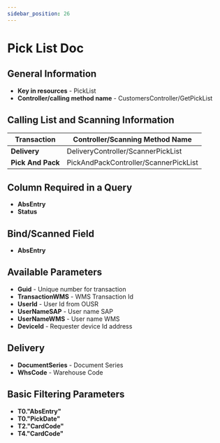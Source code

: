 ```yaml
---
sidebar_position: 26
---
```


# Pick List Doc

## General Information

- **Key in resources** - PickList
- **Controller/calling method name** - CustomersController/GetPickList

## Calling List and Scanning Information

| Transaction | Controller/Scanning Method Name |
| --- | --- |
| **Delivery** | DeliveryController/ScannerPickList |
| **Pick And Pack** | PickAndPackController/ScannerPickList |

## Column Required in a Query

- **AbsEntry**
- **Status**

## Bind/Scanned Field

- **AbsEntry**

## Available Parameters

- **Guid** - Unique number for transaction
- **TransactionWMS** - WMS Transaction Id
- **UserId** - User Id from OUSR
- **UserNameSAP** - User name SAP
- **UserNameWMS** - User name WMS
- **DeviceId** - Requester device Id address

## Delivery

- **DocumentSeries** - Document Series
- **WhsCode** - Warehouse Code

## Basic Filtering Parameters

- **T0."AbsEntry"**
- **T0."PickDate"**
- **T2."CardCode"**
- **T4."CardCode"**
